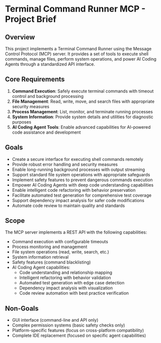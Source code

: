# Terminal Command Runner MCP - Project Brief

## Overview

This project implements a Terminal Command Runner using the Message Control Protocol (MCP) server. It provides a set of tools to execute shell commands, manage files, perform system operations, and power AI Coding Agents through a standardized API interface.

## Core Requirements

1. **Command Execution**: Safely execute terminal commands with timeout control and background processing
2. **File Management**: Read, write, move, and search files with appropriate security measures
3. **Process Management**: List, monitor, and terminate running processes
4. **System Information**: Provide system details and utilities for diagnostic purposes
5. **AI Coding Agent Tools**: Enable advanced capabilities for AI-powered code assistance and development

## Goals

- Create a secure interface for executing shell commands remotely
- Provide robust error handling and security measures
- Enable long-running background processes with output streaming
- Support standard file system operations with appropriate safeguards
- Implement safety features to prevent dangerous commands execution
- Empower AI Coding Agents with deep code understanding capabilities
- Enable intelligent code refactoring with behavior preservation
- Facilitate automated test generation for comprehensive test coverage
- Support dependency impact analysis for safer code modifications
- Automate code review to maintain quality and standards

## Scope

The MCP server implements a REST API with the following capabilities:
- Command execution with configurable timeouts
- Process monitoring and management
- File system operations (read, write, search, etc.)
- System information retrieval
- Safety features (command blacklisting)
- AI Coding Agent capabilities:
  - Code understanding and relationship mapping
  - Intelligent refactoring with behavior validation
  - Automated test generation with edge case detection
  - Dependency impact analysis with visualization
  - Code review automation with best practice verification

## Non-Goals

- GUI interface (command-line and API only)
- Complex permission systems (basic safety checks only)
- Platform-specific features (focus on cross-platform compatibility)
- Complete IDE replacement (focused on specific agent capabilities) 